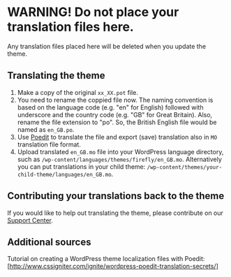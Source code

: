 # WARNING! Do not place your translation files here.

Any translation files placed here will be deleted when you update the theme.

## Translating the theme

1. Make a copy of the original `xx_XX.pot` file.
2. You need to rename the coppied file now. The naming convention is based on the language code (e.g. "en" for English) followed with underscore and the country code (e.g. "GB" for Great Britain). Also, rename the file extension to "po". So, the British English file would be named as `en_GB.po`.
3. Use [Poedit](http://www.poedit.net/) to translate the file and export (save) translation also in `MO` translation file format.
4. Upload translated `en_GB.mo` file into your WordPress language directory, such as `/wp-content/languages/themes/firefly/en_GB.mo`. Alternatively you can put translations in your child theme: `/wp-content/themes/your-child-theme/languages/en_GB.mo`.

## Contributing your translations back to the theme

If you would like to help out translating the theme, please contribute on our [Support Center](http://support.webmandesign.eu/).

## Additional sources

Tutorial on creating a WordPress theme localization files with Poedit: [http://www.cssigniter.com/ignite/wordpress-poedit-translation-secrets/]